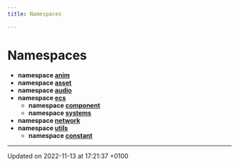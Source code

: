 ```yaml
---
title: Namespaces

---
```


# Namespaces




* **namespace [anim](Namespaces/namespaceanim.md)** 
* **namespace [asset](Namespaces/namespaceasset.md)** 
* **namespace [audio](Namespaces/namespaceaudio.md)** 
* **namespace [ecs](Namespaces/namespaceecs.md)** 
    * **namespace [component](Namespaces/namespaceecs_1_1component.md)** 
    * **namespace [systems](Namespaces/namespaceecs_1_1systems.md)** 
* **namespace [network](Namespaces/namespacenetwork.md)** 
* **namespace [utils](Namespaces/namespaceutils.md)** 
    * **namespace [constant](Namespaces/namespaceutils_1_1constant.md)** 



-------------------------------

Updated on 2022-11-13 at 17:21:37 +0100
